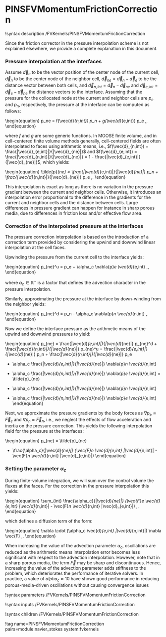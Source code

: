 # PINSFVMomentumFrictionCorrection

!syntax description /FVKernels/PINSFVMomentumFrictionCorrection

Since the friction corrector in the pressure interpolation scheme is not explained elsewhere,
we provide a complete explanation in this document.

### Pressure interpolation at the interfaces

Assume $\vec{d}_e$ to be the vector position of the center node of the current cell,
$\vec{d}_n$ to be the center node of the neighbor cell,
$\vec{d}_{ne} = \vec{d}_n - \vec{d}_e$ to be the distance vector between both cells,
and $\vec{d}_{n,int} = \vec{d}_n - \vec{d}_{ne}$ and $\vec{d}_{e,int} = \vec{d}_e - \vec{d}_{ne}$
the distance vectors to the interface.
Assuming that the pressure for the collocated node at the current and neighbor cells are
$p_e$ and $p_n$, respectively, the pressure at the interface can be computed as follows:

\begin{equation}
p_ne = f(\vec{d}_{n,int}) p_n + g(\vec{d}_{e,int}) p_e \,,
\end{equation}

where $f$ and $g$ are some generic functions.
In MOOSE finite volume, and in cell-centered finite volume methods generally, cell-centered fields are often interpolated to faces
using arithmetic means, i.e.,
$f(\vec{d}_{n,int}) = \frac{|\vec{d}_{e,int}|}{|\vec{d}_{ne}|}$
and $f(\vec{d}_{e,int}) = \frac{|\vec{d}_{n,int}|}{|\vec{d}_{ne}|} = 1 - \frac{|\vec{d}_{e,int}|}{|\vec{d}_{ne}|}$,
which yields:

\begin{equation}
\tilde{p}_{ne} = \frac{|\vec{d}_{e,int}|}{|\vec{d}_{ne}|} p_n + \frac{|\vec{d}_{n,int}|}{|\vec{d}_{ne}|} p_e \,.
\end{equation}

This interpolation is exact as long as there is no variation in the pressure gradient
between the current and neighbor cells.
Otherwise, it introduces an interpolation error proportional to the difference in the gradients
for the current and neighbor cells and the distance between cells.
Large differences in pressure gradient can happen for instance in sharp porous media, due to differences in friction loss and/or effective flow area.

### Correction of the interpolated pressure at the interfaces

The pressure correction interpolation is based on the introduction of a correction term
provided by considering the upwind and downwind linear interpolation at the cell faces.


Upwinding the pressure from the current cell to the interface yields:

\begin{equation}
p_{ne}^u = p_e + \alpha_c \nabla{p}_e \vec{d}_{e,int} \,,
\end{equation}

where $\alpha_c \in \mathbb{R}^+$ is a factor that defines the advection character in the pressure interpolation.

Similarly, approximating the pressure at the interface by down-winding from the neighbor yields:

\begin{equation}
p_{ne}^d = p_n - \alpha_c \nabla{p}_n \vec{d}_{n,int} \,.
\end{equation}

Now we define the interface pressure as the arithmetic means of the upwind and downwind pressures
to yield:

\begin{equation}
p_{ne} =
\frac{|\vec{d}_{e,int}|}{|\vec{d}_{ne}|} p_{ne}^d + \frac{|\vec{d}_{n,int}|}{|\vec{d}_{ne}|} p_{ne}^u
= \frac{|\vec{d}_{e,int}|}{|\vec{d}_{ne}|} p_n + \frac{|\vec{d}_{n,int}|}{|\vec{d}_{ne}|} p_e
- \alpha_c \frac{|\vec{d}_{e,int}|}{|\vec{d}_{ne}|} \nabla{p}_n \vec{d}_{n,int}
+ \alpha_c \frac{|\vec{d}_{n,int}|}{|\vec{d}_{ne}|} \nabla{p}_e \vec{d}_{e,int}
= \tilde{p}_{ne}
- \alpha_c \frac{|\vec{d}_{e,int}|}{|\vec{d}_{ne}|} \nabla{p}_n \vec{d}_{n,int}
+ \alpha_c \frac{|\vec{d}_{n,int}|}{|\vec{d}_{ne}|} \nabla{p}_e \vec{d}_{e,int}
\end{equation}

Next, we approximate the pressure gradients by the body forces as
$\nabla{p}_e \approx \vec{F}_e$ and $\nabla{p}_n \approx \vec{F}_n$,
i.e., we neglect the effects of flow acceleration and inertia on the pressure correction.
This yields the following interpolation field for the pressure at the interfaces:

\begin{equation}
p_{ne} =
\tilde{p}_{ne}
+ \frac{\alpha_c}{|\vec{d}_{ne}|}
(\vec{F}_e \vec{d}_{e,int} |\vec{d}_{n,int}| - \vec{F}_n \vec{d}_{n,int} |\vec{d}_{e,int}|)
\end{equation}

### Setting the parameter $\alpha_c$

During finite-volume integration, we will sum over the control volume the fluxes at the faces.
For the correction in the pressure interpolation this yields:

\begin{equation}
\sum_{int} \frac{\alpha_c}{|\vec{d}_{ne}|}
(\vec{F}_e \vec{d}_{e,int} |\vec{d}_{n,int}| - \vec{F}_n \vec{d}_{n,int} |\vec{d}_{e,int}|) \,,
\end{equation}

which defines a diffusion term of the form:

\begin{equation}
\nabla \cdot (\alpha_c \vec{d}_{e,int} |\vec{d}_{n,int}|) \nabla \vec{F} \,.
\end{equation}

When increasing the value of the advection parameter $\alpha_c$,
oscillations are reduced as the arithmetic means interpolation error becomes less significant
with respect to the advection interpolation.
However, note that in a sharp porous media, the term $\vec{F}$ may be sharp and discontinuous.
Hence, increasing the value of the advection parameter adds stiffness to the problem,
which deteriorates the performance of iterative solvers.
In practice, a value of $alpha_c \approx 10$ have shown good performance in reducing
porous-media-driven oscillations without causing convergence issues

!syntax parameters /FVKernels/PINSFVMomentumFrictionCorrection

!syntax inputs /FVKernels/PINSFVMomentumFrictionCorrection

!syntax children /FVKernels/PINSFVMomentumFrictionCorrection

!tag name=PINSFVMomentumFrictionCorrection pairs=module:navier_stokes system:fvkernels
